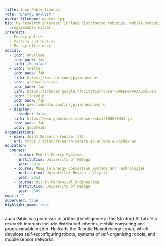 ```yaml
---
title: Juan Pablo Jiménez
role: "Energy analyst "
avatar_filename: avatar.jpg
bio: My research interests include distributed robotics, mobile computing and
  programmable matter.
interests:
  - Energy policy
  - Heating and Cooling
  - Energy efficiency
social:
  - icon: envelope
    icon_pack: fas
    link: /#contact
  - icon: twitter
    icon_pack: fab
    link: https://twitter.com/jpjimeneznav
  - icon: graduation-cap
    icon_pack: fas
    link: https://scholar.google.nl/citations?user=8RHLWoYAAAAJ&hl=en
  - icon: linkedin
    icon_pack: fab
    link: www.linkedin.com/in/jpjimeneznavarro
  - display:
      header: false
    link: https://www.goodreads.com/user/show/108080454-jp
    icon_pack: fab
    icon: goodreads
organizations:
  - name: Joint Research Centre, JRC
    url: https://joint-research-centre.ec.europa.eu/index_en
education:
  courses:
    - course: PhD in Energy Systems
      institution: University of Málaga
      year: 2019
    - course: MEng in Energy Conversion Systems and Technologies
      institution: Universitat Rovira i Virgili
      year: 2012
    - course: BSc in Mechanical Engineering
      institution: University of Málaga
      year: 2009
email: ""
superuser: true
highlight_name: true
---
```

Juan Pablo is a professor of artificial intelligence at the Stanford AI Lab. His research interests include distributed robotics, mobile computing and programmable matter. He leads the Robotic Neurobiology group, which develops self-reconfiguring robots, systems of self-organizing robots, and mobile sensor networks.